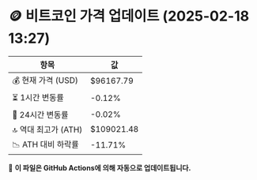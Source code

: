 # 🪙 비트코인 가격 업데이트 (2025-02-18 13:27)

| 항목                | 값 |
|--------------------|----------------|
| 💰 현재 가격 (USD) | $96167.79 |
| ⏳ 1시간 변동률    | -0.12% |
| 📆 24시간 변동률   | -0.02% |
| 🔝 역대 최고가 (ATH) | $109021.48 |
| 📉 ATH 대비 하락률 | -11.71% |

🔄 **이 파일은 GitHub Actions에 의해 자동으로 업데이트됩니다.**
